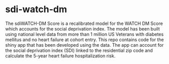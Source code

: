 # sdi-watch-dm
The sdiWATCH-DM Score is a recalibrated model for the WATCH DM Score which accounts for the social deprivation index. The model has been built using national level data from more than 1 million US Veterans with diabetes mellitus and no heart failure at cohort entry. This repo contains code for the shiny app that has been developed using the data. The app can account for the social deprivation index (SDI) linked to the residential zip code and calculate the 5-year heart failure hospitalization risk. 


